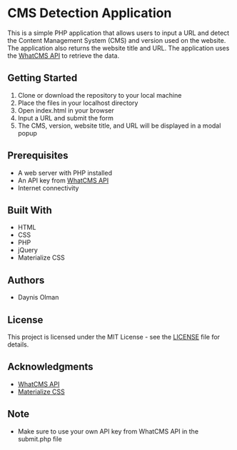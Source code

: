 # CMS Detection Application

This is a simple PHP application that allows users to input a URL and detect the Content Management System (CMS) and version used on the website. The application also returns the website title and URL. The application uses the [WhatCMS API](https://whatcms.org/) to retrieve the data.

## Getting Started

1. Clone or download the repository to your local machine
2. Place the files in your localhost directory
3. Open index.html in your browser
4. Input a URL and submit the form
5. The CMS, version, website title, and URL will be displayed in a modal popup

## Prerequisites

- A web server with PHP installed 
- An API key from [WhatCMS API](https://whatcms.org/)
- Internet connectivity

## Built With

- HTML
- CSS
- PHP
- jQuery
- Materialize CSS

## Authors

- Daynis Olman

## License

This project is licensed under the MIT License - see the [LICENSE](LICENSE) file for details.

## Acknowledgments

- [WhatCMS API](https://whatcms.org/)
- [Materialize CSS](https://materializecss.com/)

## Note

- Make sure to use your own API key from WhatCMS API in the submit.php file
